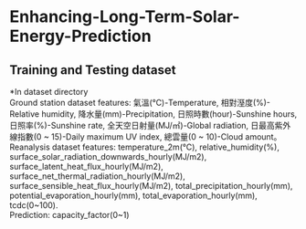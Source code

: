 # Enhancing-Long-Term-Solar-Energy-Prediction

## Training and Testing dataset
*In dataset directory    
Ground station dataset features: 氣溫(℃)-Temperature, 相對溼度(%)-Relative humidity, 降水量(mm)-Precipitation, 日照時數(hour)-Sunshine hours, 日照率(%)-Sunshine rate, 全天空日射量(MJ/㎡)-Global radiation, 日最高紫外線指數(0 ~ 15)-Daily maximum UV index, 總雲量(0 ~ 10)-Cloud amount。  
Reanalysis dataset features: temperature_2m(℃), relative_humidity(%), surface_solar_radiation_downwards_hourly(MJ/m2),	surface_latent_heat_flux_hourly(MJ/m2), surface_net_thermal_radiation_hourly(MJ/m2), surface_sensible_heat_flux_hourly(MJ/m2),	total_precipitation_hourly(mm), potential_evaporation_hourly(mm), total_evaporation_hourly(mm), tcdc(0~100).  
Prediction: capacity_factor(0~1)
